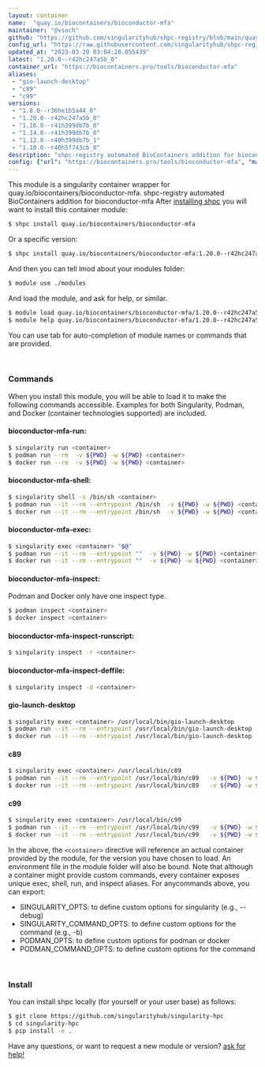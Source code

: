 ```yaml
---
layout: container
name:  "quay.io/biocontainers/bioconductor-mfa"
maintainer: "@vsoch"
github: "https://github.com/singularityhub/shpc-registry/blob/main/quay.io/biocontainers/bioconductor-mfa/container.yaml"
config_url: "https://raw.githubusercontent.com/singularityhub/shpc-registry/main/quay.io/biocontainers/bioconductor-mfa/container.yaml"
updated_at: "2023-03-20 03:04:28.055439"
latest: "1.20.0--r42hc247a5b_0"
container_url: "https://biocontainers.pro/tools/bioconductor-mfa"
aliases:
 - "gio-launch-desktop"
 - "c89"
 - "c99"
versions:
 - "1.8.0--r36he1b5a44_0"
 - "1.20.0--r42hc247a5b_0"
 - "1.16.0--r41h399db7b_0"
 - "1.14.0--r41h399db7b_0"
 - "1.12.0--r40h399db7b_1"
 - "1.10.0--r40h5f743cb_0"
description: "shpc-registry automated BioContainers addition for bioconductor-mfa"
config: {"url": "https://biocontainers.pro/tools/bioconductor-mfa", "maintainer": "@vsoch", "description": "shpc-registry automated BioContainers addition for bioconductor-mfa", "latest": {"1.20.0--r42hc247a5b_0": "sha256:121424609bc5721cbe05c53ac1f9aee9996010a2291ff6ca147518c9679576bc"}, "tags": {"1.8.0--r36he1b5a44_0": "sha256:de69067bce4482a27ba77eaa19f1ab6a4be9cc7370083e2fc8675063753bed26", "1.20.0--r42hc247a5b_0": "sha256:121424609bc5721cbe05c53ac1f9aee9996010a2291ff6ca147518c9679576bc", "1.16.0--r41h399db7b_0": "sha256:acfb6384176d1272b2088871f08ffacdb24b8cf80da750f174ef05fcb9ab4059", "1.14.0--r41h399db7b_0": "sha256:5dd6a951b73e6997cbd8fd97ed2df8717a9ce132f586f224e1046ac0ba72f0c6", "1.12.0--r40h399db7b_1": "sha256:d4dc67f23fc558f0ae60c63e835dd97c3199ffb8f963c2c559288c76262a6ea4", "1.10.0--r40h5f743cb_0": "sha256:78caf21524b615113510d70162fcb60d745c5a4971e45ed468c41e0715b412d0"}, "docker": "quay.io/biocontainers/bioconductor-mfa", "aliases": {"gio-launch-desktop": "/usr/local/bin/gio-launch-desktop", "c89": "/usr/local/bin/c89", "c99": "/usr/local/bin/c99"}}
---
```


This module is a singularity container wrapper for quay.io/biocontainers/bioconductor-mfa.
shpc-registry automated BioContainers addition for bioconductor-mfa
After [installing shpc](#install) you will want to install this container module:


```bash
$ shpc install quay.io/biocontainers/bioconductor-mfa
```

Or a specific version:

```bash
$ shpc install quay.io/biocontainers/bioconductor-mfa:1.20.0--r42hc247a5b_0
```

And then you can tell lmod about your modules folder:

```bash
$ module use ./modules
```

And load the module, and ask for help, or similar.

```bash
$ module load quay.io/biocontainers/bioconductor-mfa/1.20.0--r42hc247a5b_0
$ module help quay.io/biocontainers/bioconductor-mfa/1.20.0--r42hc247a5b_0
```

You can use tab for auto-completion of module names or commands that are provided.

<br>

### Commands

When you install this module, you will be able to load it to make the following commands accessible.
Examples for both Singularity, Podman, and Docker (container technologies supported) are included.

#### bioconductor-mfa-run:

```bash
$ singularity run <container>
$ podman run --rm  -v ${PWD} -w ${PWD} <container>
$ docker run --rm  -v ${PWD} -w ${PWD} <container>
```

#### bioconductor-mfa-shell:

```bash
$ singularity shell -s /bin/sh <container>
$ podman run --it --rm --entrypoint /bin/sh  -v ${PWD} -w ${PWD} <container>
$ docker run --it --rm --entrypoint /bin/sh  -v ${PWD} -w ${PWD} <container>
```

#### bioconductor-mfa-exec:

```bash
$ singularity exec <container> "$@"
$ podman run --it --rm --entrypoint ""  -v ${PWD} -w ${PWD} <container> "$@"
$ docker run --it --rm --entrypoint ""  -v ${PWD} -w ${PWD} <container> "$@"
```

#### bioconductor-mfa-inspect:

Podman and Docker only have one inspect type.

```bash
$ podman inspect <container>
$ docker inspect <container>
```

#### bioconductor-mfa-inspect-runscript:

```bash
$ singularity inspect -r <container>
```

#### bioconductor-mfa-inspect-deffile:

```bash
$ singularity inspect -d <container>
```


#### gio-launch-desktop

```bash
$ singularity exec <container> /usr/local/bin/gio-launch-desktop
$ podman run --it --rm --entrypoint /usr/local/bin/gio-launch-desktop   -v ${PWD} -w ${PWD} <container> -c " $@"
$ docker run --it --rm --entrypoint /usr/local/bin/gio-launch-desktop   -v ${PWD} -w ${PWD} <container> -c " $@"
```


#### c89

```bash
$ singularity exec <container> /usr/local/bin/c89
$ podman run --it --rm --entrypoint /usr/local/bin/c89   -v ${PWD} -w ${PWD} <container> -c " $@"
$ docker run --it --rm --entrypoint /usr/local/bin/c89   -v ${PWD} -w ${PWD} <container> -c " $@"
```


#### c99

```bash
$ singularity exec <container> /usr/local/bin/c99
$ podman run --it --rm --entrypoint /usr/local/bin/c99   -v ${PWD} -w ${PWD} <container> -c " $@"
$ docker run --it --rm --entrypoint /usr/local/bin/c99   -v ${PWD} -w ${PWD} <container> -c " $@"
```



In the above, the `<container>` directive will reference an actual container provided
by the module, for the version you have chosen to load. An environment file in the
module folder will also be bound. Note that although a container
might provide custom commands, every container exposes unique exec, shell, run, and
inspect aliases. For anycommands above, you can export:

 - SINGULARITY_OPTS: to define custom options for singularity (e.g., --debug)
 - SINGULARITY_COMMAND_OPTS: to define custom options for the command (e.g., -b)
 - PODMAN_OPTS: to define custom options for podman or docker
 - PODMAN_COMMAND_OPTS: to define custom options for the command

<br>

### Install

You can install shpc locally (for yourself or your user base) as follows:

```bash
$ git clone https://github.com/singularityhub/singularity-hpc
$ cd singularity-hpc
$ pip install -e .
```

Have any questions, or want to request a new module or version? [ask for help!](https://github.com/singularityhub/singularity-hpc/issues)
